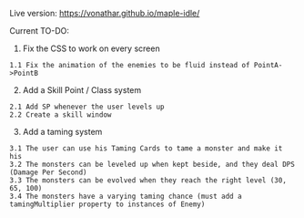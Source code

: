 Live version: https://vonathar.github.io/maple-idle/

Current TO-DO: 

  1. Fix the CSS to work on every screen
  
    1.1 Fix the animation of the enemies to be fluid instead of PointA->PointB
  
  2. Add a Skill Point / Class system
  
    2.1 Add SP whenever the user levels up
    2.2 Create a skill window
    
  3. Add a taming system
  
    3.1 The user can use his Taming Cards to tame a monster and make it his
    3.2 The monsters can be leveled up when kept beside, and they deal DPS (Damage Per Second)
    3.3 The monsters can be evolved when they reach the right level (30, 65, 100)
    3.4 The monsters have a varying taming chance (must add a tamingMultiplier property to instances of Enemy)
